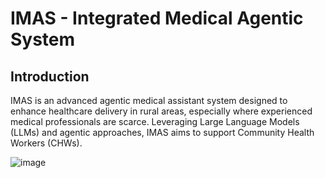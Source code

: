 # IMAS - Integrated Medical Agentic System

## Introduction
IMAS is an advanced agentic medical assistant system designed to enhance healthcare delivery in rural areas, especially where experienced medical professionals are scarce. Leveraging Large Language Models (LLMs) and agentic approaches, IMAS aims to support Community Health Workers (CHWs).

![image](https://github.com/uheal/IMAS/assets/50297836/8d39f875-c226-4bb5-8c2d-c2ae0bedcf37)

